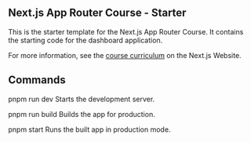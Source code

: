 ## Next.js App Router Course - Starter

This is the starter template for the Next.js App Router Course. It contains the starting code for the dashboard application.

For more information, see the [course curriculum](https://nextjs.org/learn) on the Next.js Website.

## Commands

pnpm run dev
Starts the development server.

pnpm run build
Builds the app for production.

pnpm start
Runs the built app in production mode.
